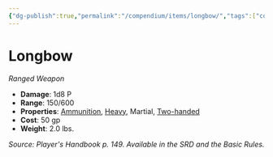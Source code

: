 ```yaml
---
{"dg-publish":true,"permalink":"/compendium/items/longbow/","tags":["compendium/src/5e/phb","item/property/ammunition","item/property/heavy","item/property/martial","item/property/two-handed","item/weapon/martial/ranged"]}
---
```


# Longbow
*Ranged Weapon*  

- **Damage**: 1d8 P
- **Range**: 150/600
- **Properties**: [Ammunition](rules/item-properties.md#Ammunition), [Heavy](rules/item-properties.md#Heavy), Martial, [Two-handed](rules/item-properties.md#Two-handed)
- **Cost**: 50 gp
- **Weight**: 2.0 lbs.

*Source: Player's Handbook p. 149. Available in the SRD and the Basic Rules.*